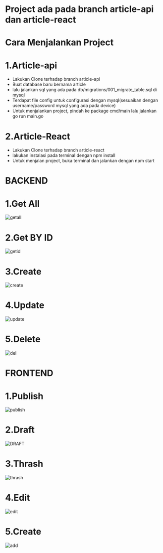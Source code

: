 # **Project ada pada branch article-api dan article-react**
# **Cara Menjalankan Project**
# 1.Article-api
  - Lakukan Clone terhadap branch article-api
  - Buat database baru bernama article
  - lalu jalankan sql yang ada pada db/migrations/001_migrate_table.sql di mysql
  - Terdapat file config untuk configurasi dengan mysql(sesuaikan dengan username/password mysql yang ada pada device)
  - Untuk menjalankan project, pindah ke package cmd/main lalu jalankan go run main.go

# 2.Article-React
  - Lakukan Clone terhadap branch article-react
  - lakukan instalasi pada terminal dengan npm install
  - Untuk menjalan project, buka terminal dan jalankan dengan npm start


# BACKEND
# 1.Get All
![getall](https://github.com/geedotrar/React-Go-Article/assets/104245694/c291c27f-6184-4cd5-8be7-556a18837dc1)
# 2.Get BY ID 
![getid](https://github.com/geedotrar/React-Go-Article/assets/104245694/041e4dbf-5559-42f8-8963-7b3554cd8eef)
# 3.Create
![create](https://github.com/geedotrar/React-Go-Article/assets/104245694/c8bb875e-86a6-4351-87f1-7b861b003396)
# 4.Update
![update](https://github.com/geedotrar/React-Go-Article/assets/104245694/e99e3007-60b0-4cc0-93c7-e68d16248108)
# 5.Delete
![del](https://github.com/geedotrar/React-Go-Article/assets/104245694/7ebe32d6-26c2-4ad1-ad4c-08a2e2f40875)

# FRONTEND
# 1.Publish
![publish](https://github.com/geedotrar/React-Go-Article/assets/104245694/79fcee2b-e506-4a8f-91d0-5ace4fb59098)
# 2.Draft
![DRAFT](https://github.com/geedotrar/React-Go-Article/assets/104245694/21f5e88f-44ec-4bb2-83bb-7116ad666722)
# 3.Thrash
![thrash](https://github.com/geedotrar/React-Go-Article/assets/104245694/9290dafb-c7a1-4a97-b602-7e05a3905f40)
# 4.Edit
![edit](https://github.com/geedotrar/React-Go-Article/assets/104245694/3b5f608e-56b4-4950-be12-080b91c5d93d)
# 5.Create
![add](https://github.com/geedotrar/React-Go-Article/assets/104245694/85840814-9b16-4b2c-9959-23a1a29f0343)

